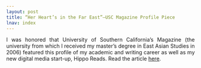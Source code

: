 ```yaml
---
layout: post
title: “Her Heart’s in the Far East”—USC Magazine Profile Piece
lnav: index
---
```


<p style="text-align: justify;">I was honored that University of Southern California’s Magazine (the university from which I received my master’s degree in East Asian Studies in 2006) featured this profile of my academic and writing career as well as my new digital media start-up, Hippo Reads. Read the article <a href="http://dornsife.usc.edu/news/stories/1978/her-hearts-in-the-far-east/">here</a>.</p>
